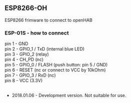 <h2>ESP8266-OH</h2>
ESP8266 frimware to connect to openHAB

<h3>ESP-01S - how to connect</h3>
pin 1 - GND<br>
pin 2 - GPIO_1 / TxD (internal blue LED)<br>
pin 3 - GPIO_2 (relay)<br>
pin 4 - CH_PD (nc)<br>
pin 5 - GPIO_0 / FLASH (push button: pin 5 / GND)<br>
pin 6 - RESET (nc or connect to VCC by 10kOhm)<br>
pin 7 - GPIO_3 / RxD (nc)<br>
pin 8 - VCC (3.3V)<br>
<br>
<ul>
<li>2018.01.06 - Development version. Not suitable for use.</li>
<ul>
